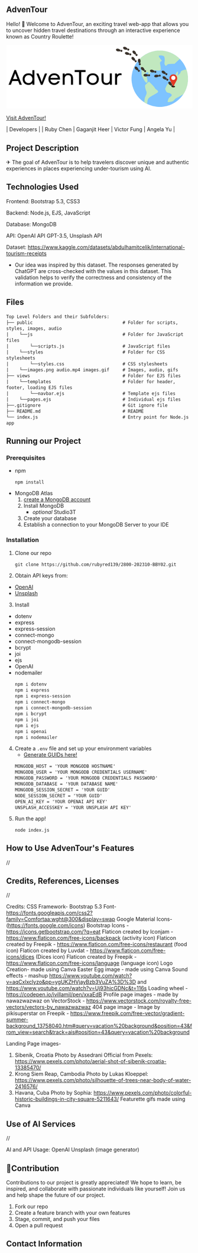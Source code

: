## AdvenTour 
Hello! :wave: Welcome to AdvenTour, an exciting travel web-app that allows you to uncover hidden travel destinations through an interactive experience known as Country Roulette!  

<img src="public/logo.png" alt="AdvenTour logo" style="width: 600px;">

[Visit AdvenTour!](http://txirvpjzag.eu09.qoddiapp.com/)

|                     Developers                      |
| Ruby Chen | Gaganjit Heer | Victor Fung | Angela Yu |
   
## Project Description
✈ The goal of AdvenTour is to help travelers discover unique and authentic experiences in places experiencing under-tourism using AI. 

## Technologies Used
Frontend: Bootstrap 5.3, CSS3

Backend: Node.js, EJS, JavaScript 

Database: MongoDB

API: OpenAI API GPT-3.5, Unsplash API     

Dataset: https://www.kaggle.com/datasets/abdulhamitcelik/international-tourism-receipts 
- Our idea was inspired by this dataset. The responses generated by ChatGPT are cross-checked with the values in this dataset. This validation helps to verify the correctness and consistency of the information we provide.    

## Files
```
Top Level Folders and their Subfolders:
├── public                                  # Folder for scripts, styles, images, audio
|    └──js                                  # Folder for JavaScript files
|        └──scripts.js                      # JavaScript files
|    └──styles                              # Folder for CSS stylesheets
|        └──styles.css                      # CSS stylesheets
|    └──images.png audio.mp4 images.gif     # Images, audio, gifs
├── views                                   # Folder for EJS files
|    └──templates                           # Folder for header, footer, loading EJS files
|        └──navbar.ejs                      # Template ejs files
|    └──pages.ejs                           # Individual ejs files
├──.gitignore                               # Git ignore file                
├── README.md                               # README
└── index.js                                # Entry point for Node.js app
```    

## Running our Project 
### Prerequisites
- npm 
    ```
    npm install 
    ```
- MongoDB Atlas
    1. [create a MongoDB account](https://www.mongodb.com/)  
    2. Install MongoDB 
       -   *optional* Studio3T 
    3. Create your database
    4. Establish a connection to your MongoDB Server to your IDE
   
### Installation
1. Clone our repo
    ```
    git clone https://github.com/rubyred139/2800-202310-BBY02.git
    ```
2. Obtain API keys from:
- [OpenAI](https://platform.openai.com/account/api-keys)
- [Unsplash](https://unsplash.com/developers)
3. Install
- dotenv   
- express 
- express-session
- connect-mongo
- connect-mongodb-session
- bcrypt
- joi
- ejs
- OpenAI   
- nodemailer     
    ```
    npm i dotenv
    npm i express
    npm i express-session
    npm i connect-mongo
    npm i connect-mongodb-session
    npm i bcrypt
    npm i joi
    npm i ejs
    npm i openai
    npm i nodemailer
    ```
4. Create a ```.env``` file and set up your environment variables 
   - [Generate GUIDs here!](https://guidgenerator.com/online-guid-generator.aspx)
    ```
    MONGODB_HOST = 'YOUR MONGODB HOSTNAME'
    MONGODB_USER = 'YOUR MONGODB CREDENTIALS USERNAME'
    MONGODB_PASSWORD = 'YOUR MONGODB CREDENTIALS PASSWORD'
    MONGODB_DATABASE = 'YOUR DATABASE NAME'
    MONGODB_SESSION_SECRET = 'YOUR GUID'
    NODE_SESSION_SECRET = 'YOUR GUID' 
    OPEN_AI_KEY = 'YOUR OPENAI API KEY'
    UNSPLASH_ACCESSKEY = 'YOUR UNSPLASH API KEY'
    ```
5. Run the app!  
   ```
   node index.js
   ```

## How to Use AdvenTour's Features

//

## Credits, References, Licenses
//

Credits:
CSS Framework- Bootstrap 5.3
Font- https://fonts.googleapis.com/css2?family=Comfortaa:wght@300&display=swap
Google Material Icons- (https://fonts.google.com/icons) 
Bootstrap Icons - https://icons.getbootstrap.com/?q=eat 
Flaticon created by Iconjam - https://www.flaticon.com/free-icons/backpack (activity icon)
Flaticon created by Freepik - https://www.flaticon.com/free-icons/restaurant (food icon)
Flaticon created by Luvdat - https://www.flaticon.com/free-icons/dices (Dices icon)
Flaticon created by Freepik -https://www.flaticon.com/free-icons/language (language icon)
Logo Creation- made using Canva
Easter Egg image - made using Canva
Sound effects - mashup https://www.youtube.com/watch?v=aqCxlxclyzo&pp=ygUKZHVjayBzb3VuZA%3D%3D and https://www.youtube.com/watch?v=Uj93hicGDNc&t=116s
Loading wheel - https://codepen.io/ivillamil/pen/xxaEdB
Profile page images - made by nawazwazwaz on VectorStock - https://www.vectorstock.com/royalty-free-vectors/vectors-by_nawazwazwaz
404 page image - Image by pikisuperstar on Freepik - https://www.freepik.com/free-vector/gradient-summer-background_13758040.htm#query=vacation%20background&position=43&from_view=search&track=ais#position=43&query=vacation%20background

Landing Page images-
1. Sibenik, Croatia Photo by Assedrani Official  from Pexels: https://www.pexels.com/photo/aerial-shot-of-sibenik-croatia-13385470/
2. Krong Siem Reap, Cambodia Photo by Lukas Kloeppel: https://www.pexels.com/photo/silhouette-of-trees-near-body-of-water-2416576/
3. Havana, Cuba Photo by Sophia: https://www.pexels.com/photo/colorful-historic-buildings-in-city-square-5211643/
Featurette gifs made using Canva 
 
## Use of AI Services 
//

AI and API Usage:
OpenAI 
Unsplash (image generator) 

## 🤝Contribution
Contributions to our project is greatly appreciated! We hope to learn, be inspired, and collaborate with passionate individuals like yourself! 
Join us and help shape the future of our project. 

1. Fork our repo
2. Create a feature branch with your own features 
3. Stage, commit, and push your files
4. Open a pull request 

## Contact Information

